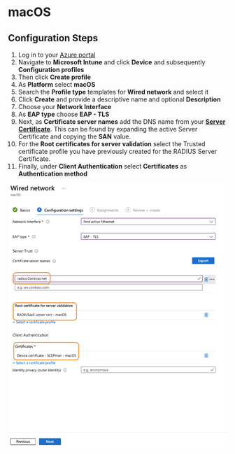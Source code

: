 # macOS

## Configuration Steps <a href="#before-creating-the-wi-fi-profile-create-a-trusted-root-certificate-profile-as-described-here-change" id="before-creating-the-wi-fi-profile-create-a-trusted-root-certificate-profile-as-described-here-change"></a>

1. Log in to your [Azure portal](https://portal.azure.com)
2. Navigate to **Microsoft Intune** and click **Device** and subsequently **Configuration profiles**
3. Then click **Create profile**
4. As **Platform** select **macOS**
5. Search the **Profile type** templates for **Wired network** and select it
6. Click **Create** and provide a descriptive name and optional **Description**
7. Choose your **Network Interface**
8. As **EAP type** choose **EAP - TLS**
9. Next, as **Certificate server names** add the DNS name from your [**Server Certificate**](../../portal/settings-server/certificates.md). This can be found by expanding the active Server Certificate and copying the **SAN** value.&#x20;
10. For the **Root certificates for server validation** select the Trusted certificate profile you have previously created for the RADIUS Server Certificate.
11. Finally, under **Client Authentication** select **Certificates** as **Authentication method**&#x20;

![](<../../.gitbook/assets/image (62).png>)

